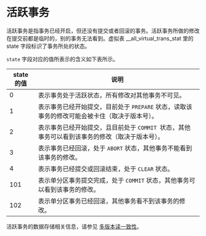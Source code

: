活跃事务 
=========================

活跃事务是指事务已经开启，但还没有提交或者回滚的事务。活跃事务所做的修改在提交前都是临时的，别的事务无法看到。虚拟表 __all_virtual_trans_stat 里的 state 字段标识了事务所处的状态。

`state` 字段对应的值所表示的含义如下表所示。


| state 的值 |                          说明                          |
|----------|------------------------------------------------------|
| 0        | 表示事务处于活跃状态，所有修改对其他事务不可见。                             |
| 1        | 表示事务已经开始提交，目前处于 `PREPARE` 状态，读取该事务的修改可能会被卡住（取决于版本号）。 |
| 2        | 表示事务已经开始提交，且目前处于 `COMMIT `状态，其他事务可以看到该事务的修改（取决于版本号）。 |
| 3        | 表示事务已经回滚，处于 `ABORT` 状态，其他事务不能看到该事务的修改。               |
| 4        | 表示事务已经提交或回滚结束，处于 `CLEAR` 状态。                         |
| 101      | 表示单分区事务提交完成，处于 `COMMIT` 状态，其他事务可以看到该事务的修改。           |
| 102      | 表示单分区事务已经回滚，其他事务看不到该事务的修改。                           |



活跃事务的数据存储相关信息，请参见 [多版本读一致性](../../2.transaction-concurrency-and-consistency/2.multi-version-read-consistency.md)。

